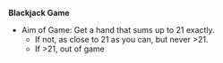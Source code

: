 **Blackjack Game**
- Aim of Game: Get a hand that sums up to 21 exactly.
    - If not, as close to 21 as you can, but never >21.
    - If >21, out of game